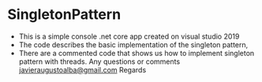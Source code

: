 # SingletonPattern
- This is a simple console .net core app created on visual studio 2019
- The code describes the basic implementation of the singleton pattern,
- There are a commented code that shows us how to implement singleton pattern with threads.
Any questions or comments javieraugustoalba@gmail.com
Regards

